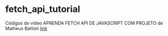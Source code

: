 # fetch_api_tutorial
Códigos do vídeo APRENDA FETCH API DE JAVASCRIPT COM PROJETO de Matheus Battisti
[link](https://www.youtube.com/watch?v=qIGYM4S8x50)
